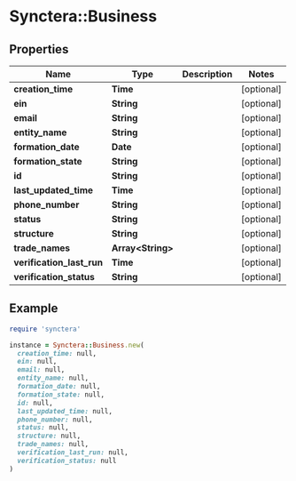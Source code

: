 # Synctera::Business

## Properties

| Name | Type | Description | Notes |
| ---- | ---- | ----------- | ----- |
| **creation_time** | **Time** |  | [optional] |
| **ein** | **String** |  | [optional] |
| **email** | **String** |  | [optional] |
| **entity_name** | **String** |  | [optional] |
| **formation_date** | **Date** |  | [optional] |
| **formation_state** | **String** |  | [optional] |
| **id** | **String** |  | [optional] |
| **last_updated_time** | **Time** |  | [optional] |
| **phone_number** | **String** |  | [optional] |
| **status** | **String** |  | [optional] |
| **structure** | **String** |  | [optional] |
| **trade_names** | **Array&lt;String&gt;** |  | [optional] |
| **verification_last_run** | **Time** |  | [optional] |
| **verification_status** | **String** |  | [optional] |

## Example

```ruby
require 'synctera'

instance = Synctera::Business.new(
  creation_time: null,
  ein: null,
  email: null,
  entity_name: null,
  formation_date: null,
  formation_state: null,
  id: null,
  last_updated_time: null,
  phone_number: null,
  status: null,
  structure: null,
  trade_names: null,
  verification_last_run: null,
  verification_status: null
)
```

